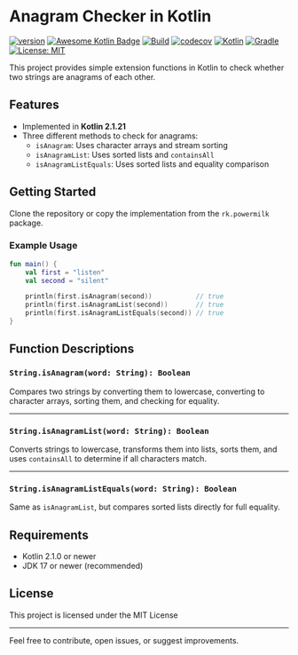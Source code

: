 # Anagram Checker in Kotlin

[![version](https://img.shields.io/badge/version-1.0.1-yellow.svg)](https://semver.org)
[![Awesome Kotlin Badge](https://kotlin.link/awesome-kotlin.svg)](https://github.com/KotlinBy/awesome-kotlin)
[![Build](https://github.com/rkociniewski/anagram/actions/workflows/main.yml/badge.svg)](https://github.com/rkociniewski/anagram/actions/workflows/main.yml)
[![codecov](https://codecov.io/gh/rkociniewski/anagram/branch/main/graph/badge.svg)](https://codecov.io/gh/rkociniewski/anagram)
[![Kotlin](https://img.shields.io/badge/Kotlin-2.1.21-blueviolet?logo=kotlin)](https://kotlinlang.org/)
[![Gradle](https://img.shields.io/badge/Gradle-8.14.1-blue?logo=gradle)](https://gradle.org/)
[![License: MIT](https://img.shields.io/badge/License-MIT-greem.svg)](https://opensource.org/licenses/MIT)

This project provides simple extension functions in Kotlin to check whether two strings are anagrams of each other.

## Features

- Implemented in **Kotlin 2.1.21**
- Three different methods to check for anagrams:
    - `isAnagram`: Uses character arrays and stream sorting
    - `isAnagramList`: Uses sorted lists and `containsAll`
    - `isAnagramListEquals`: Uses sorted lists and equality comparison

## Getting Started

Clone the repository or copy the implementation from the `rk.powermilk` package.

### Example Usage

```kotlin
fun main() {
    val first = "listen"
    val second = "silent"

    println(first.isAnagram(second))           // true
    println(first.isAnagramList(second))       // true
    println(first.isAnagramListEquals(second)) // true
}
````

## Function Descriptions

### `String.isAnagram(word: String): Boolean`

Compares two strings by converting them to lowercase, converting to character arrays, sorting them, and checking for
equality.

---

### `String.isAnagramList(word: String): Boolean`

Converts strings to lowercase, transforms them into lists, sorts them, and uses `containsAll` to determine if all
characters match.

---

### `String.isAnagramListEquals(word: String): Boolean`

Same as `isAnagramList`, but compares sorted lists directly for full equality.

## Requirements

* Kotlin 2.1.0 or newer
* JDK 17 or newer (recommended)

## License

This project is licensed under the MIT License

---

Feel free to contribute, open issues, or suggest improvements.
